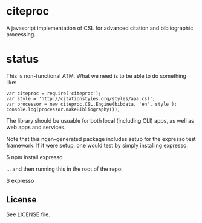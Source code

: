 
# citeproc

  A javascript implementation of CSL for advanced citation and bibliographic processing.

# status

This is non-functional ATM. What we need is to be able to do something like:

    var citeproc = require('citeproc');
    var style = 'http://citationstyles.org/styles/apa.csl';
    var processor = new citeproc.CSL.Engine(bibdata, 'en', style );
    console.log(processor.makeBibliography());

The library should be usuable for both local (including CLI) apps, as well 
as web apps and services.

Note that this ngen-generated package includes setup for the expresso test
framework. If it were setup, one would test by simply installing expresso:

$ npm install expresso

... and then running this in the root of the repo:

$ expresso

## License 

See LICENSE file.
